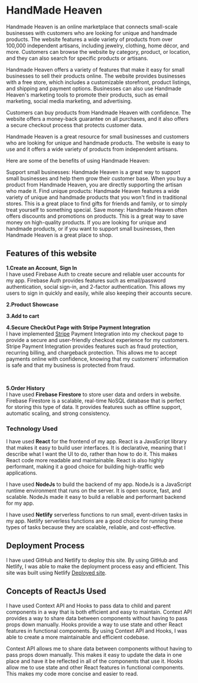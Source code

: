 # HandMade Heaven

Handmade Heaven is an online marketplace that connects small-scale businesses with customers who are looking for unique and handmade products. The website features a wide variety of products from over 100,000 independent artisans, including jewelry, clothing, home décor, and more. Customers can browse the website by category, product, or location, and they can also search for specific products or artisans.

Handmade Heaven offers a variety of features that make it easy for small businesses to sell their products online. The website provides businesses with a free store, which includes a customizable storefront, product listings, and shipping and payment options. Businesses can also use Handmade Heaven's marketing tools to promote their products, such as email marketing, social media marketing, and advertising.

Customers can buy products from Handmade Heaven with confidence. The website offers a money-back guarantee on all purchases, and it also offers a secure checkout process that protects customer data.

Handmade Heaven is a great resource for small businesses and customers who are looking for unique and handmade products. The website is easy to use and it offers a wide variety of products from independent artisans.

Here are some of the benefits of using Handmade Heaven:

Support small businesses: Handmade Heaven is a great way to support small businesses and help them grow their customer base. When you buy a product from Handmade Heaven, you are directly supporting the artisan who made it.
Find unique products: Handmade Heaven features a wide variety of unique and handmade products that you won't find in traditional stores. This is a great place to find gifts for friends and family, or to simply treat yourself to something special.
Save money: Handmade Heaven often offers discounts and promotions on products. This is a great way to save money on high-quality products.
If you are looking for unique and handmade products, or if you want to support small businesses, then Handmade Heaven is a great place to shop.


## Features of this website

**1.Create an Account**, **Sign In**
<br>
I have used Firebase Auth to create secure and reliable user accounts for my app. Firebase Auth provides features such as email/password authentication, social sign-in, and 2-factor authentication. This allows my users to sign in quickly and easily, while also keeping their accounts secure.
<br>

**2.Product Showcase**
<br>

**3.Add to cart**
<br>

**4.Secure CheckOut Page with Stripe Payment Integration**
<br>
I have implemented [Stripe](https://stripe.com/docs/stripe-js/react?locale=fr-FR) Payment Integration into my checkout page to provide a secure and user-friendly checkout experience for my customers. Stripe Payment Integration provides features such as fraud protection, recurring billing, and chargeback protection. This allows me to accept payments online with confidence, knowing that my customers' information is safe and that my business is protected from fraud.

<br>

**5.Order History**
<br>
I have used **Firebase Firestore** to store user data and orders in website. Firebase Firestore is a scalable, real-time NoSQL database that is perfect for storing this type of data. It provides features such as offline support, automatic scaling, and strong consistency.


### Technology Used
I have used **React** for the frontend of my app. React is a JavaScript library that makes it easy to build user interfaces. It is declarative, meaning that I describe what I want the UI to do, rather than how to do it. This makes React code more readable and maintainable. React is also highly performant, making it a good choice for building high-traffic web applications.
<br>

I have used **NodeJs** to build the backend of my app. NodeJs is a JavaScript runtime environment that runs on the server. It is open source, fast, and scalable. NodeJs made it easy to build a reliable and performant backend for my app.
<br>

I have used **Netlify** serverless functions to run small, event-driven tasks in my app. Netlify serverless functions are a good choice for running these types of tasks because they are scalable, reliable, and cost-effective.

## Deployment Process
I have used GitHub and Netlify to deploy this site. By using GitHub and Netlify, I was able to make the deployment process easy and efficient.
This site was built using Netlify [Deployed site](https://handmade-heaven.netlify.app/).

## Concepts of ReactJs Used 

I have used Context API and Hooks to pass data to child and parent components in a way that is both efficient and easy to maintain. Context API provides a way to share data between components without having to pass props down manually. Hooks provide a way to use state and other React features in functional components. By using Context API and Hooks, I was able to create a more maintainable and efficient codebase.

Context API allows me to share data between components without having to pass props down manually. This makes it easy to update the data in one place and have it be reflected in all of the components that use it. Hooks allow me to use state and other React features in functional components. This makes my code more concise and easier to read.
